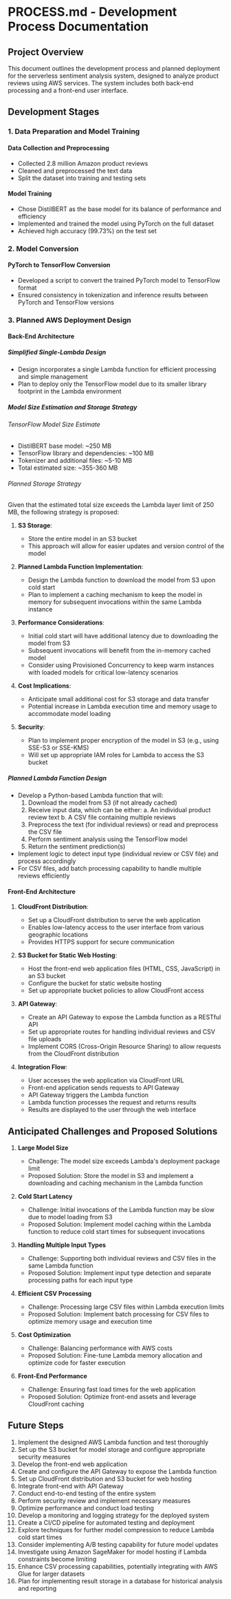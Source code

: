 # PROCESS.md - Development Process Documentation

## Project Overview

This document outlines the development process and planned deployment for the serverless sentiment analysis system, designed to analyze product reviews using AWS services. The system includes both back-end processing and a front-end user interface.

## Development Stages

### 1. Data Preparation and Model Training

#### Data Collection and Preprocessing
- Collected 2.8 million Amazon product reviews
- Cleaned and preprocessed the text data
- Split the dataset into training and testing sets

#### Model Training
- Chose DistilBERT as the base model for its balance of performance and efficiency
- Implemented and trained the model using PyTorch on the full dataset
- Achieved high accuracy (99.73%) on the test set

### 2. Model Conversion

#### PyTorch to TensorFlow Conversion
- Developed a script to convert the trained PyTorch model to TensorFlow format
- Ensured consistency in tokenization and inference results between PyTorch and TensorFlow versions

### 3. Planned AWS Deployment Design

#### Back-End Architecture

##### Simplified Single-Lambda Design
- Design incorporates a single Lambda function for efficient processing and simple management
- Plan to deploy only the TensorFlow model due to its smaller library footprint in the Lambda environment

##### Model Size Estimation and Storage Strategy

###### TensorFlow Model Size Estimate
- DistilBERT base model: ~250 MB
- TensorFlow library and dependencies: ~100 MB
- Tokenizer and additional files: ~5-10 MB
- Total estimated size: ~355-360 MB

###### Planned Storage Strategy
Given that the estimated total size exceeds the Lambda layer limit of 250 MB, the following strategy is proposed:

1. **S3 Storage**: 
   - Store the entire model in an S3 bucket
   - This approach will allow for easier updates and version control of the model

2. **Planned Lambda Function Implementation**:
   - Design the Lambda function to download the model from S3 upon cold start
   - Plan to implement a caching mechanism to keep the model in memory for subsequent invocations within the same Lambda instance

3. **Performance Considerations**:
   - Initial cold start will have additional latency due to downloading the model from S3
   - Subsequent invocations will benefit from the in-memory cached model
   - Consider using Provisioned Concurrency to keep warm instances with loaded models for critical low-latency scenarios

4. **Cost Implications**:
   - Anticipate small additional cost for S3 storage and data transfer
   - Potential increase in Lambda execution time and memory usage to accommodate model loading

5. **Security**:
   - Plan to implement proper encryption of the model in S3 (e.g., using SSE-S3 or SSE-KMS)
   - Will set up appropriate IAM roles for Lambda to access the S3 bucket

##### Planned Lambda Function Design
- Develop a Python-based Lambda function that will:
  1. Download the model from S3 (if not already cached)
  2. Receive input data, which can be either:
     a. An individual product review text
     b. A CSV file containing multiple reviews
  3. Preprocess the text (for individual reviews) or read and preprocess the CSV file
  4. Perform sentiment analysis using the TensorFlow model
  5. Return the sentiment prediction(s)
- Implement logic to detect input type (individual review or CSV file) and process accordingly
- For CSV files, add batch processing capability to handle multiple reviews efficiently

#### Front-End Architecture

1. **CloudFront Distribution**:
   - Set up a CloudFront distribution to serve the web application
   - Enables low-latency access to the user interface from various geographic locations
   - Provides HTTPS support for secure communication

2. **S3 Bucket for Static Web Hosting**:
   - Host the front-end web application files (HTML, CSS, JavaScript) in an S3 bucket
   - Configure the bucket for static website hosting
   - Set up appropriate bucket policies to allow CloudFront access

3. **API Gateway**:
   - Create an API Gateway to expose the Lambda function as a RESTful API
   - Set up appropriate routes for handling individual reviews and CSV file uploads
   - Implement CORS (Cross-Origin Resource Sharing) to allow requests from the CloudFront distribution

4. **Integration Flow**:
   - User accesses the web application via CloudFront URL
   - Front-end application sends requests to API Gateway
   - API Gateway triggers the Lambda function
   - Lambda function processes the request and returns results
   - Results are displayed to the user through the web interface

## Anticipated Challenges and Proposed Solutions

1. **Large Model Size**
   - Challenge: The model size exceeds Lambda's deployment package limit
   - Proposed Solution: Store the model in S3 and implement a downloading and caching mechanism in the Lambda function

2. **Cold Start Latency**
   - Challenge: Initial invocations of the Lambda function may be slow due to model loading from S3
   - Proposed Solution: Implement model caching within the Lambda function to reduce cold start times for subsequent invocations

3. **Handling Multiple Input Types**
   - Challenge: Supporting both individual reviews and CSV files in the same Lambda function
   - Proposed Solution: Implement input type detection and separate processing paths for each input type

4. **Efficient CSV Processing**
   - Challenge: Processing large CSV files within Lambda execution limits
   - Proposed Solution: Implement batch processing for CSV files to optimize memory usage and execution time

5. **Cost Optimization**
   - Challenge: Balancing performance with AWS costs
   - Proposed Solution: Fine-tune Lambda memory allocation and optimize code for faster execution

6. **Front-End Performance**
   - Challenge: Ensuring fast load times for the web application
   - Proposed Solution: Optimize front-end assets and leverage CloudFront caching

## Future Steps

1. Implement the designed AWS Lambda function and test thoroughly
2. Set up the S3 bucket for model storage and configure appropriate security measures
3. Develop the front-end web application
4. Create and configure the API Gateway to expose the Lambda function
5. Set up CloudFront distribution and S3 bucket for web hosting
6. Integrate front-end with API Gateway
7. Conduct end-to-end testing of the entire system
8. Perform security review and implement necessary measures
9. Optimize performance and conduct load testing
10. Develop a monitoring and logging strategy for the deployed system
11. Create a CI/CD pipeline for automated testing and deployment
12. Explore techniques for further model compression to reduce Lambda cold start times
13. Consider implementing A/B testing capability for future model updates
14. Investigate using Amazon SageMaker for model hosting if Lambda constraints become limiting
15. Enhance CSV processing capabilities, potentially integrating with AWS Glue for larger datasets
16. Plan for implementing result storage in a database for historical analysis and reporting

